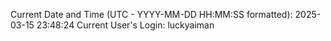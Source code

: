 Current Date and Time (UTC - YYYY-MM-DD HH:MM:SS formatted): 2025-03-15 23:48:24
Current User's Login: luckyaiman
